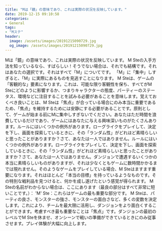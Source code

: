 ```yaml
---
title: "Mは「鏡」の意味であり、これは実際の状況を反映しています。"
date: 2019-12-15 09:10:58
categories:
- General
tags:
- "Mステ"
header:
  image: /assets/images/20191215090729.jpg
  og_image: /assets/images/20191215090729.jpg
---
```


Mは「鏡」の意味であり、これは実際の状況を反映しています。 M Steの入手方法を知っているなら、すばらしい！そうでない場合は、それでも結構です。それはあなたの選択です。それはすべて「M」についてです。 「M」に「集中」しすぎると、「M」に実際にあるものを見逃すことになります。 M Steは、ゲームの「客観的な」要素になります。これは、可能な限り客観性を保ち、すべてがM Steにどのように影響するか、つまりキャラクターの態度、パーティーのステータス、環境などに注目することを試みる必要があることを意味します。覚えておくべき良いことは、M Steは「焦点」が合っている場合にのみ本当に重要であるため、「焦点」を維持するためには安静にする必要があることです。原則として、ゲームが始まる前にMに集中しすぎないでください。あなたはただ時間を浪費しているだけであり、ゲームにはあなたに与える興味深いものがたくさんあります。ルールにはいくつかの例外があります。ローグライクをプレイして、決定を下し、画面を探索しているときに、その「ランダム性」がどれほど素晴らしいと思ったことがありますか？さて、あなたは一人ではありません。ルールにはいくつかの例外があります。ローグライクをプレイして、決定を下し、画面を探索しているときに、その「ランダム性」がどれほど素晴らしいと思ったことがありますか？さて、あなたは一人ではありません。ダンジョンで遭遇するいくつかの本当に素晴らしいものがありますが、それは少なくともゲームに数時間かかるまでは現れません。そのようなゲームをプレイしている場合、M Steはますます重要になります。それはほとんど「本当の目標」を持っているようなものです。その特別な戦利品を見つけると、何かを成し遂げたという感覚が得られます。 M Steの名前がわからない場合は、ここにあります（最良の部分はすべて非常に短いことです。）： &#39;M&#39; Ste：これらはゲームの最も重要な部分です。 M Steは、パーティの良さ、モンスターの強さ、モンスターの面白さなど、多くの変数を決定します。これにより、チームを最大限に活用し、ダンジョンをより面白くすることができます。考慮すべき最も重要なことは「焦点」です。ダンジョンの最初のレベルでM Steを休ませ、オンシーンで戦いの準備ができているときにのみ従事させます。プレイ体験が大幅に向上します。
